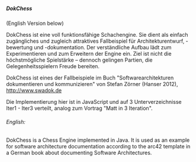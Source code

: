 ##### DokChess
(English Version below)

DokChess ist eine voll funktionsfähige Schachengine.
Sie dient als einfach zugängliches und zugleich attraktives Fallbeispiel für Architekturentwurf, -bewertung und -dokumentation. Der verständliche Aufbau lädt zum Experimentieren und zum Erweitern der Engine ein. Ziel ist nicht die höchstmögliche Spielstärke – dennoch gelingen Partien, die Gelegenheitsspielern Freude bereiten.

DokChess ist eines der Fallbeispiele im Buch "Softwarearchitekturen dokumentieren und kommunizieren" von Stefan Zörner (Hanser 2012), http://www.swadok.de

Die Implementierung hier ist in JavaScript und auf 3 Unterverzeichnisse Iter1 - Iter3 verteilt, analog zum Vortrag "Matt in 3 Iteration".

###### English:
DokChess is a Chess Engine implemented in Java. It is used as an example for software architecture documentation according to the arc42 template in a German book about documenting Software Architectures.